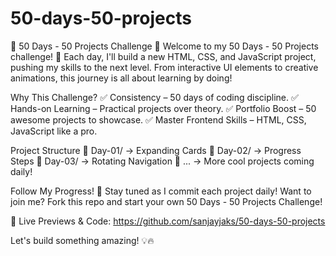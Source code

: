 # 50-days-50-projects

🚀 50 Days - 50 Projects Challenge 💯
Welcome to my 50 Days - 50 Projects challenge! 🎯 Each day, I'll build a new HTML, CSS, and JavaScript project, pushing my skills to the next level. From interactive UI elements to creative animations, this journey is all about learning by doing!

Why This Challenge?
✅ Consistency – 50 days of coding discipline.
✅ Hands-on Learning – Practical projects over theory.
✅ Portfolio Boost – 50 awesome projects to showcase.
✅ Master Frontend Skills – HTML, CSS, JavaScript like a pro.

Project Structure
📂 Day-01/ → Expanding Cards
📂 Day-02/ → Progress Steps
📂 Day-03/ → Rotating Navigation
📂 ... → More cool projects coming daily!

Follow My Progress!
🚀 Stay tuned as I commit each project daily! Want to join me? Fork this repo and start your own 50 Days - 50 Projects Challenge!

🔗 Live Previews & Code: https://github.com/sanjayjaks/50-days-50-projects

Let's build something amazing! 💡🔥
